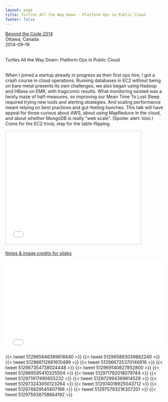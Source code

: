 ```yaml
---
layout: page
title: Turtles All the Way Down - Platform Ops in Public Cloud
footer: false
---
```


<a href="http://beyondthecode.io/pages/bridget-kromhout">Beyond the Code 2014</a><br>
Ottawa, Canada<br>
2014-09-19<br>

<br>
Turtles All the Way Down: Platform Ops in Public Cloud
<br>
<br>

When I joined a startup already in progress as their first ops hire, I got a crash course in cloud operations. Running databases in EC2 without being on bare metal presents its own challenges; we also began using Hadoop and HBase on EMR, with tragicomic results. What monitoring existed was a twisty maze of half-measures, so improving our Mean Time To Lost Sleep required trying new tools and alerting strategies. And scaling performance meant relying on best practices and gut-feeling hunches. This talk will have appeal for those curious about AWS, about using MapReduce in the cloud, and about whether MongoDB is really "web scale". (Spoiler alert: lolol.) Come for the EC2 trivia; stay for the table-flipping.

<p>
<iframe src="//www.slideshare.net/slideshow/embed_code/39298641" width="427" height="356" frameborder="0" marginwidth="0" marginheight="0" scrolling="no" style="border:1px solid #CCC; border-width:1px; margin-bottom:5px; max-width: 100%;" allowfullscreen> </iframe> 
<p>
<a href="/speaking/2014/beyondthecode/notes/">Notes & image credits for slides</a>
<p>

<iframe src="//player.vimeo.com/video/113006610" width="500" height="281" frameborder="0" webkitallowfullscreen mozallowfullscreen allowfullscreen></iframe>



{{< tweet 512965646389616640 >}}
{{< tweet 512965893039882240 >}}
{{< tweet 512966112661610499 >}}
{{< tweet 512966725370146816 >}}
{{< tweet 512967354738024448 >}}
{{< tweet 512969140827852800 >}}
{{< tweet 512969595410325504 >}}
{{< tweet 512971792018079744 >}}
{{< tweet 512971917490655232 >}}
{{< tweet 512972994369814528 >}}
{{< tweet 512973243050123264 >}}
{{< tweet 512974018925043712 >}}
{{< tweet 512974829545607168 >}}
{{< tweet 512975793216307201 >}}
{{< tweet 512975938758664192 >}}
